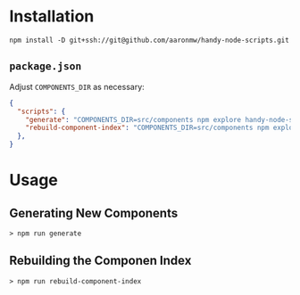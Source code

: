 # Installation

```
npm install -D git+ssh://git@github.com/aaronmw/handy-node-scripts.git
```

## `package.json`

Adjust `COMPONENTS_DIR` as necessary:

```json
{
  "scripts": {
    "generate": "COMPONENTS_DIR=src/components npm explore handy-node-scripts -- npm run generate",
    "rebuild-component-index": "COMPONENTS_DIR=src/components npm explore handy-node-scripts -- npm run rebuild-component-index"
  },
}
```


# Usage

## Generating New Components

```
> npm run generate
```

## Rebuilding the Componen Index

```
> npm run rebuild-component-index
```